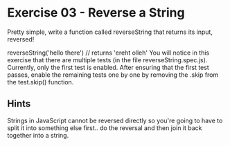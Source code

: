 # Exercise 03 - Reverse a String
Pretty simple, write a function called reverseString that returns its input, reversed!

reverseString('hello there') // returns 'ereht olleh'
You will notice in this exercise that there are multiple tests (in the file reverseString.spec.js). Currently, only the first test is enabled. After ensuring that the first test passes, enable the remaining tests one by one by removing the .skip from the test.skip() function.

## Hints
Strings in JavaScript cannot be reversed directly so you're going to have to split it into something else first.. do the reversal and then join it back together into a string.